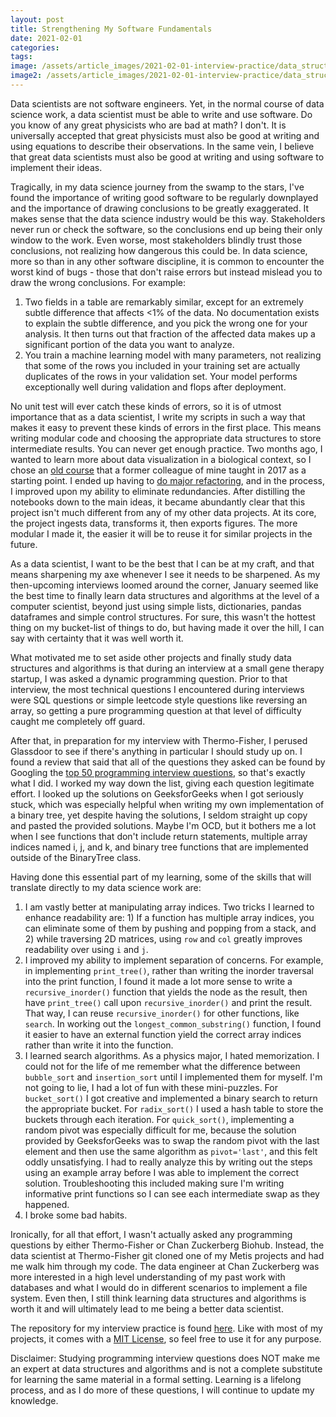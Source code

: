 ```yaml
---
layout: post
title: Strengthening My Software Fundamentals
date: 2021-02-01
categories: 
tags: 
image: /assets/article_images/2021-02-01-interview-practice/data_structure.jpeg
image2: /assets/article_images/2021-02-01-interview-practice/data_structure.jpeg
---
```




Data scientists are not software engineers. Yet, in the normal course of data science work, a data scientist must be able to write and use software. Do you know of any great physicists who are bad at math? I don't. It is universally accepted that great physicists must also be good at writing and using equations to describe their observations. In the same vein, I believe that great data scientists must also be good at writing and using software to implement their ideas.

Tragically, in my data science journey from the swamp to the stars, I've found the importance of writing good software to be regularly downplayed and the importance of drawing conclusions to be greatly exaggerated. It makes sense that the data science industry would be this way. Stakeholders never run or check the software, so the conclusions end up being their only window to the work. Even worse, most stakeholders blindly trust those conclusions, not realizing how dangerous this could be. In data science, more so than in any other software discipline, it is common to encounter the worst kind of bugs - those that don't raise errors but instead mislead you to draw the wrong conclusions. For example:

1. Two fields in a table are remarkably similar, except for an extremely subtle difference that affects <1% of the data. No documentation exists to explain the subtle difference, and you pick the wrong one for your analysis. It then turns out that fraction of the affected data makes up a significant portion of the data you want to analyze.
2. You train a machine learning model with many parameters, not realizing that some of the rows you included in your training set are actually duplicates of the rows in your validation set. Your model performs exceptionally well during validation and flops after deployment.

No unit test will ever catch these kinds of errors, so it is of utmost importance that as a data scientist, I write my scripts in such a way that makes it easy to prevent these kinds of errors in the first place. This means writing modular code and choosing the appropriate data structures to store intermediate results. You can never get enough practice. Two months ago, I wanted to learn more about data visualization in a biological context, so I chose an [old course](https://github.com/olgabot/cshl-singlecell-2017) that a former colleague of mine taught in 2017 as a starting point. I ended up having to [do major refactoring](https://github.com/harrisonized/cshl-singlecell-2017-v2), and in the process, I improved upon my ability to eliminate redundancies. After distilling the notebooks down to the main ideas, it became abundantly clear that this project isn't much different from any of my other data projects. At its core, the project ingests data, transforms it, then exports figures. The more modular I made it, the easier it will be to reuse it for similar projects in the future.

As a data scientist, I want to be the best that I can be at my craft, and that means sharpening my axe whenever I see it needs to be sharpened. As my then-upcoming interviews loomed around the corner, January seemed like the best time to finally learn data structures and algorithms at the level of a computer scientist, beyond just using simple lists, dictionaries, pandas dataframes and simple control structures. For sure, this wasn't the hottest thing on my bucket-list of things to do, but having made it over the hill, I can say with certainty that it was well worth it.

What motivated me to set aside other projects and finally study data structures and algorithms is that during an interview at a small gene therapy startup, I was asked a dynamic programming question. Prior to that interview, the most technical questions I encountered during interviews were SQL questions or simple leetcode style questions like reversing an array, so getting a pure programming question at that level of difficulty caught me completely off guard.

After that, in preparation for my interview with Thermo-Fisher, I perused Glassdoor to see if there's anything in particular I should study up on. I found a review that said that all of the questions they asked can be found by Googling the [top 50 programming interview questions](https://simpleprogrammer.com/programming-interview-questions/), so that's exactly what I did. I worked my way down the list, giving each question legitimate effort. I looked up the solutions on GeeksforGeeks when I got seriously stuck, which was especially helpful when writing my own implementation of a binary tree, yet despite having the solutions, I seldom straight up copy and pasted the provided solutions. Maybe I'm OCD, but it bothers me a lot when I see functions that don't include return statements, multiple array indices named i, j, and k, and binary tree functions that are implemented outside of the BinaryTree class.

Having done this essential part of my learning, some of the skills that will translate directly to my data science work are:

1. I am vastly better at manipulating array indices. Two tricks I learned to enhance readability are: 1) If a function has multiple array indices, you can eliminate some of them by pushing and popping from a stack, and 2) while traversing 2D matrices, using `row` and `col` greatly improves readability over using `i` and `j`.
2. I improved my ability to implement separation of concerns. For example, in implementing `print_tree()`, rather than writing the inorder traversal into the print function, I found it made a lot more sense to write a `recursive_inorder()` function that yields the node as the result, then have `print_tree()` call upon `recursive_inorder()` and print the result.  That way, I can reuse `recursive_inorder()` for other functions, like `search`. In working out the `longest_common_substring()` function, I found it easier to have an external function yield the correct array indices rather than write it into the function.
3. I learned search algorithms. As a physics major, I hated memorization. I could not for the life of me remember what the difference between `bubble_sort` and `insertion_sort` until I implemented them for myself. I'm not going to lie, I had a lot of fun with these mini-puzzles. For `bucket_sort()` I got creative and implemented a binary search to return the appropriate bucket. For `radix_sort()` I used a hash table to store the buckets through each iteration. For `quick_sort()`, implementing a random pivot was especially difficult for me, because the solution provided by GeeksforGeeks was to swap the random pivot with the last element and then use the same algorithm as `pivot='last'`, and this felt oddly unsatisfying. I had to really analyze this by writing out the steps using an example array before I was able to implement the correct solution. Troubleshooting this included making sure I'm writing informative print functions so I can see each intermediate swap as they happened.
4. I broke some bad habits.

Ironically, for all that effort, I wasn't actually asked any programming questions by either Thermo-Fisher or Chan Zuckerberg Biohub. Instead, the data scientist at Thermo-Fisher git cloned one of my Metis projects and had me walk him through my code. The data engineer at Chan Zuckerberg was more interested in a high level understanding of my past work with databases and what I would do in different scenarios to implement a file system. Even then, I still think learning data structures and algorithms is worth it and will ultimately lead to me being a better data scientist.

The repository for my interview practice is found [here](https://github.com/harrisonized/interview-practice). Like with most of my projects, it comes with a [MIT License](https://github.com/harrisonized/interview-practice/blob/master/LICENSE), so feel free to use it for any purpose.

Disclaimer: Studying programming interview questions does NOT make me an expert at data structures and algorithms and is not a complete substitute for learning the same material in a formal setting. Learning is a lifelong process, and as I do more of these questions, I will continue to update my knowledge.